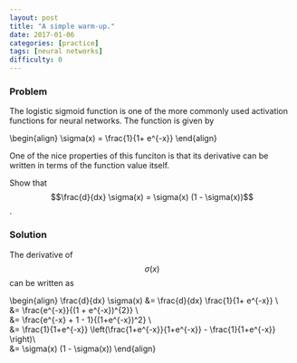 ```yaml
---
layout: post
title: "A simple warm-up."
date: 2017-01-06
categories: [practice]
tags: [neural networks]
difficulty: 0
---
```


### Problem ###

The logistic sigmoid function is one of the more commonly used activation
functions for neural networks. The function is given by

\begin{align}
\sigma(x) = \frac{1}{1+ e^{-x}}
\end{align}

One of the nice properties of this funciton is that its derivative can be
written in terms of the function value itself.

Show that $$\frac{d}{dx} \sigma(x) = \sigma(x) (1 - \sigma(x))$$.

### Solution ###

The derivative of $$\sigma(x)$$ can be written as 

\begin{align}
\frac{d}{dx} \sigma(x) &= \frac{d}{dx} \frac{1}{1+ e^{-x}} \\\
&= \frac{e^{-x}}{(1 + e^{-x})^{2}} \\\
&= \frac{e^{-x} + 1 - 1}{(1+e^{-x})^2} \\\
&= \frac{1}{1+e^{-x}} \left(\frac{1+e^{-x}}{1+e^{-x}} - \frac{1}{1+e^{-x}}  \right)\\\
&= \sigma(x) (1 - \sigma(x))
\end{align}
